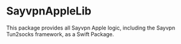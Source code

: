 # SayvpnAppleLib

This package provides all Sayvpn Apple logic, including the Sayvpn Tun2socks
framework, as a Swift Package.
